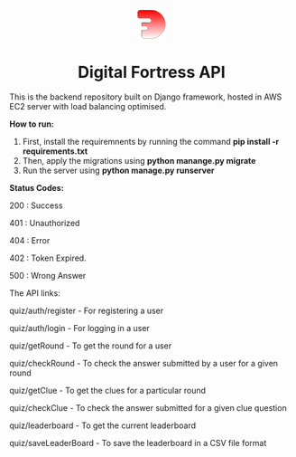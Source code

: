 <p align="center">
  <a href="https://www.gatsbyjs.org">
    <img alt="Gatsby" src="static/logo.png" width="50" />
  </a>
</p>
<h1 align="center">
  Digital Fortress API
</h1>

This is the backend repository built on Django framework, hosted in AWS EC2 server with load balancing optimised.

**How to run:**

1. First, install the requiremnents by running the command **pip install -r requirements.txt**
2. Then, apply the migrations using **python manange.py migrate**
3. Run the server using **python manage.py runserver**

**Status Codes:**

200 : Success

401 : Unauthorized

404 : Error

402 : Token Expired.

500 : Wrong Answer

The API links:

quiz/auth/register - For registering a user

quiz/auth/login - For logging in a user

quiz/getRound - To get the round for a user

quiz/checkRound - To check the answer submitted by a user for a given round

quiz/getClue - To get the clues for a particular round

quiz/checkClue - To check the answer submitted for a given clue question

quiz/leaderboard - To get the current leaderboard

quiz/saveLeaderBoard - To save the leaderboard in a CSV file format
